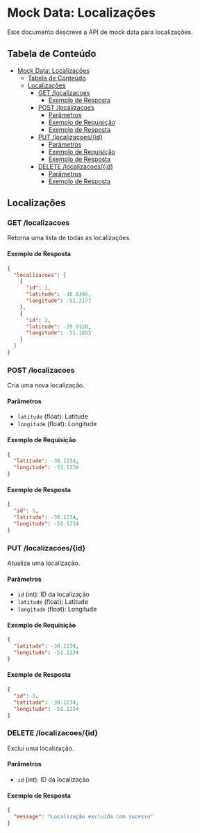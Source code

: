 # Mock Data: Localizações

Este documento descreve a API de mock data para localizações.

## Tabela de Conteúdo

- [Mock Data: Localizações](#mock-data-localizações)
  - [Tabela de Conteúdo](#tabela-de-conteúdo)
  - [Localizações](#localizações)
    - [GET /localizacoes](#get-localizacoes)
      - [Exemplo de Resposta](#exemplo-de-resposta)
    - [POST /localizacoes](#post-localizacoes)
      - [Parâmetros](#parâmetros)
      - [Exemplo de Requisição](#exemplo-de-requisição)
      - [Exemplo de Resposta](#exemplo-de-resposta-1)
    - [PUT /localizacoes/{id}](#put-localizacoesid)
      - [Parâmetros](#parâmetros-1)
      - [Exemplo de Requisição](#exemplo-de-requisição-1)
      - [Exemplo de Resposta](#exemplo-de-resposta-2)
    - [DELETE /localizacoes/{id}](#delete-localizacoesid)
      - [Parâmetros](#parâmetros-2)
      - [Exemplo de Resposta](#exemplo-de-resposta-3)

## Localizações

### GET /localizacoes
Retorna uma lista de todas as localizações.

#### Exemplo de Resposta
```json
{
  "localizacoes": [
    {
      "id": 1,
      "latitude": -30.0346,
      "longitude": -51.2177
    },
    {
      "id": 2,
      "latitude": -29.9128,
      "longitude": -51.1855
    }
  ]
}
```

### POST /localizacoes
Cria uma nova localização.

#### Parâmetros
- `latitude` (float): Latitude
- `longitude` (float): Longitude

#### Exemplo de Requisição
```json
{
  "latitude": -30.1234,
  "longitude": -51.1234
}
```

#### Exemplo de Resposta
```json
{
  "id": 3,
  "latitude": -30.1234,
  "longitude": -51.1234
}
```

### PUT /localizacoes/{id}
Atualiza uma localização.

#### Parâmetros
- `id` (int): ID da localização
- `latitude` (float): Latitude
- `longitude` (float): Longitude

#### Exemplo de Requisição
```json
{
  "latitude": -30.1234,
  "longitude": -51.1234
}
```

#### Exemplo de Resposta
```json
{
  "id": 3,
  "latitude": -30.1234,
  "longitude": -51.1234
}
```

### DELETE /localizacoes/{id}
Exclui uma localização.

#### Parâmetros
- `id` (int): ID da localização

#### Exemplo de Resposta
```json
{
  "message": "Localização excluída com sucesso"
}
```